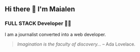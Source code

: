 ## Hi there 👋 I'm Maialen

### FULL STACK Developer 👩‍💻

I am a journalist converted into a web developer.

>*Imagination is the faculty of discovery...* – Ada Lovelace.
